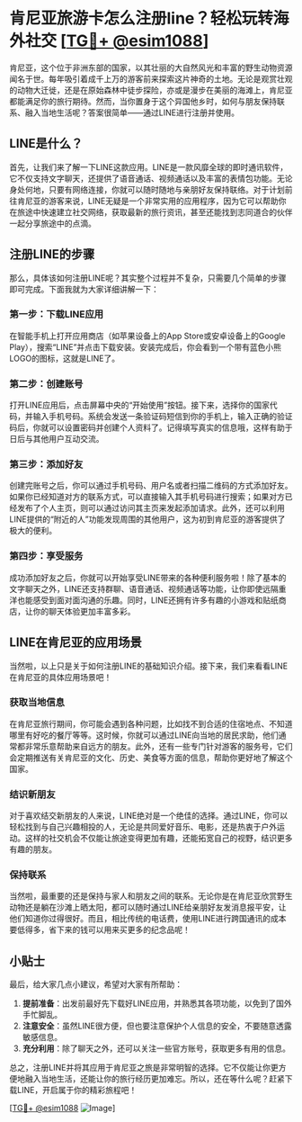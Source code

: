 # 肯尼亚旅游卡怎么注册line？轻松玩转海外社交 [[TG💪+ @esim1088](https://t.me/s/esim1088)]

肯尼亚，这个位于非洲东部的国家，以其壮丽的大自然风光和丰富的野生动物资源闻名于世。每年吸引着成千上万的游客前来探索这片神奇的土地。无论是观赏壮观的动物大迁徙，还是在原始森林中徒步探险，亦或是漫步在美丽的海滩上，肯尼亚都能满足你的旅行期待。然而，当你置身于这个异国他乡时，如何与朋友保持联系、融入当地生活呢？答案很简单——通过LINE进行注册并使用。

## LINE是什么？

首先，让我们来了解一下LINE这款应用。LINE是一款风靡全球的即时通讯软件，它不仅支持文字聊天，还提供了语音通话、视频通话以及丰富的表情包功能。无论身处何地，只要有网络连接，你就可以随时随地与亲朋好友保持联络。对于计划前往肯尼亚的游客来说，LINE无疑是一个非常实用的应用程序，因为它可以帮助你在旅途中快速建立社交网络，获取最新的旅行资讯，甚至还能找到志同道合的伙伴一起分享旅途中的点滴。

## 注册LINE的步骤

那么，具体该如何注册LINE呢？其实整个过程并不复杂，只需要几个简单的步骤即可完成。下面我就为大家详细讲解一下：

### 第一步：下载LINE应用

在智能手机上打开应用商店（如苹果设备上的App Store或安卓设备上的Google Play），搜索“LINE”并点击下载安装。安装完成后，你会看到一个带有蓝色小熊LOGO的图标，这就是LINE了。

### 第二步：创建账号

打开LINE应用后，点击屏幕中央的“开始使用”按钮。接下来，选择你的国家代码，并输入手机号码。系统会发送一条验证码短信到你的手机上，输入正确的验证码后，你就可以设置密码并创建个人资料了。记得填写真实的信息哦，这样有助于日后与其他用户互动交流。

### 第三步：添加好友

创建完账号之后，你可以通过手机号码、用户名或者扫描二维码的方式添加好友。如果你已经知道对方的联系方式，可以直接输入其手机号码进行搜索；如果对方已经发布了个人主页，则可以通过访问其主页来发起添加请求。此外，还可以利用LINE提供的“附近的人”功能发现周围的其他用户，这为初到肯尼亚的游客提供了极大的便利。

### 第四步：享受服务

成功添加好友之后，你就可以开始享受LINE带来的各种便利服务啦！除了基本的文字聊天之外，LINE还支持群聊、语音通话、视频通话等功能，让你即使远隔重洋也能感受到面对面沟通的乐趣。同时，LINE还拥有许多有趣的小游戏和贴纸商店，让你的聊天体验更加丰富多彩。

## LINE在肯尼亚的应用场景

当然啦，以上只是关于如何注册LINE的基础知识介绍。接下来，我们来看看LINE在肯尼亚的具体应用场景吧！

### 获取当地信息

在肯尼亚旅行期间，你可能会遇到各种问题，比如找不到合适的住宿地点、不知道哪里有好吃的餐厅等等。这时候，你就可以通过LINE向当地的居民求助，他们通常都非常乐意帮助来自远方的朋友。此外，还有一些专门针对游客的服务号，它们会定期推送有关肯尼亚的文化、历史、美食等方面的信息，帮助你更好地了解这个国家。

### 结识新朋友

对于喜欢结交新朋友的人来说，LINE绝对是一个绝佳的选择。通过LINE，你可以轻松找到与自己兴趣相投的人，无论是共同爱好音乐、电影，还是热衷于户外运动。这样的社交机会不仅能让旅途变得更加有趣，还能拓宽自己的视野，结识更多有趣的朋友。

### 保持联系

当然啦，最重要的还是保持与家人和朋友之间的联系。无论你是在肯尼亚欣赏野生动物还是躺在沙滩上晒太阳，都可以随时通过LINE给亲朋好友发消息报平安，让他们知道你过得很好。而且，相比传统的电话费，使用LINE进行跨国通讯的成本要低得多，省下来的钱可以用来买更多的纪念品呢！

## 小贴士

最后，给大家几点小建议，希望对大家有所帮助：

1. **提前准备**：出发前最好先下载好LINE应用，并熟悉其各项功能，以免到了国外手忙脚乱。
2. **注意安全**：虽然LINE很方便，但也要注意保护个人信息的安全，不要随意透露敏感信息。
3. **充分利用**：除了聊天之外，还可以关注一些官方账号，获取更多有用的信息。

总之，注册LINE并将其应用于肯尼亚之旅是非常明智的选择。它不仅能让你更方便地融入当地生活，还能让你的旅行经历更加难忘。所以，还在等什么呢？赶紧下载LINE，开启属于你的精彩旅程吧！

[[TG💪+ @esim1088](https://t.me/s/esim1088) ![Image](https://i.postimg.cc/4NQfJmqS/Snipaste-2025-05-13-00-14-12.png)]